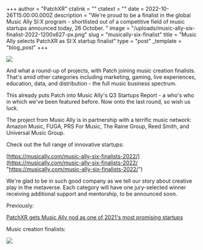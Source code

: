 +++
author = "PatchXR"
ctalink = ""
ctatext = ""
date = 2022-10-26T15:00:00.000Z
description = "We're proud to be a finalist in the global Music Ally SI:X program - shortlisted out of a competitive field of music startups announced today, 26 October. "
image = "/uploads/music-ally-six-finalist-2022-1200x627-px.png"
slug = "musically-six-finalist"
title = "Music Ally selects PatchXR as SI:X startup finalist"
type = "post"
_template = "blog_post"
+++

![](/uploads/musically-finalist.png)

And what a round-up of projects, with Patch joining music creation finalists. That's amid other categories including marketing, gaming, live experiences, education, data, and distribution - the full music business spectrum.

This already puts Patch into Music Ally's Q3 Startups Report - a who's who in which we've been featured before. Now onto the last round, so wish us luck.

The project from Music Ally is in partnership with a terrific music network: Amazon Music, FUGA, PRS For Music, The Raine Group, Reed Smith, and Universal Music Group.

Check out the full range of innovative startups:

[https://musically.com/music-ally-six-finalists-2022/](https://musically.com/music-ally-six-finalists-2022/ "https://musically.com/music-ally-six-finalists-2022/")

We're glad to be in such good company as we tell our story about creative play in the metaverse. Each category will have one jury-selected winner receiving additional support and mentorship, to be announced soon. 

Previously:

[PatchXR gets Music Ally nod as one of 2021's most promising startups]()

Music creation finalists:

![](/uploads/finalists.jpg)
